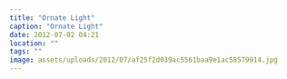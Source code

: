 ```yaml
---
title: "Ornate Light"
caption: "Ornate Light"
date: 2012-07-02 04:21
location: ""
tags: ""
image: assets/uploads/2012/07/af25f2d039ac5561baa9e1ac58579914.jpg
---
```

